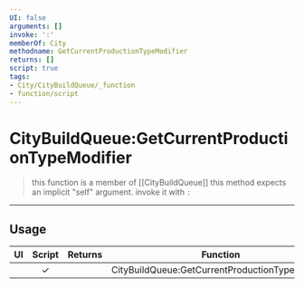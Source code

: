 ```yaml
---
UI: false
arguments: []
invoke: ':'
memberOf: City
methodname: GetCurrentProductionTypeModifier
returns: []
script: true
tags:
- City/CityBuildQueue/_function
- function/script
---
```

# CityBuildQueue:GetCurrentProductionTypeModifier
> this function is a member of [[CityBuildQueue]]
> this method expects an implicit "self" argument. invoke it with `:`
-----
## Usage
|  UI | Script | Returns | Function | Arguments |
|:---:|:------:|-------:|:--------:|:---------|
| |✓||CityBuildQueue:GetCurrentProductionTypeModifier||
